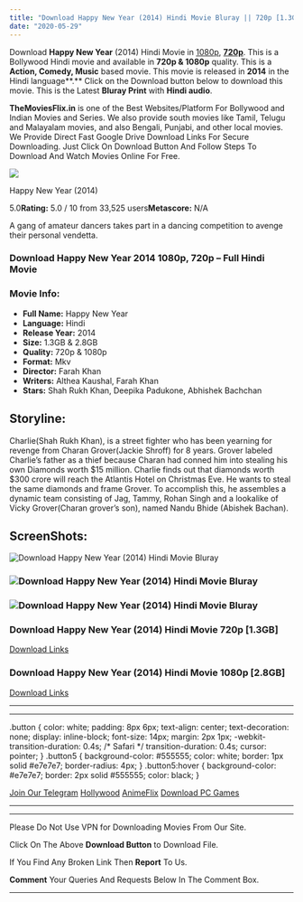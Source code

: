 ```yaml
---
title: "Download Happy New Year (2014) Hindi Movie Bluray || 720p [1.3GB] || 1080p [2.8GB]"
date: "2020-05-29"
---
```


Download **Happy New Year** (2014) Hindi Movie in [1080p](https://1moviesflix.com/1080p-movies/), [**720p**](https://1moviesflix.com/720p-movies/). This is a Bollywood Hindi movie and available in **720p & 1080p** quality. This is a **Action, Comedy, Music** based movie. This movie is released in **2014** in the Hindi language**.** Click on the Download button below to download this movie. This is the Latest **Bluray Print** with **Hindi audio**.

**TheMoviesFlix.in** is one of the Best Websites/Platform For Bollywood and Indian Movies and Series. We also provide south movies like Tamil, Telugu and Malayalam movies, and also Bengali, Punjabi, and other local movies. We Provide Direct Fast Google Drive Download Links For Secure Downloading. Just Click On Download Button And Follow Steps To Download And Watch Movies Online For Free.

[![](https://m.media-amazon.com/images/M/MV5BMjEwZGQwZWMtNTU4Zi00YWVlLTlhZTYtZjc2MzJmMGVmMDQwXkEyXkFqcGdeQXVyNjQ3ODkxMjE@._V1_SX300.jpg)](https://www.imdb.com/title/tt2461132/ "Happy New Year")

Happy New Year (2014)

5.0**Rating:** 5.0 / 10 from 33,525 users**Metascore:** N/A

A gang of amateur dancers takes part in a dancing competition to avenge their personal vendetta.

### Download Happy New Year 2014 1080p, 720p – Full Hindi Movie

### Movie Info:

- **Full Name:** Happy New Year
- **Language:** Hindi
- **Release Year:** 2014
- **Size:** 1.3GB & 2.8GB
- **Quality:** 720p & 1080p
- **Format:** Mkv
- **Director:** Farah Khan
- **Writers:** Althea Kaushal, Farah Khan
- **Stars:** Shah Rukh Khan, Deepika Padukone, Abhishek Bachchan

## Storyline:

Charlie(Shah Rukh Khan), is a street fighter who has been yearning for revenge from Charan Grover(Jackie Shroff) for 8 years. Grover labeled Charlie’s father as a thief because Charan had conned him into stealing his own Diamonds worth $15 million. Charlie finds out that diamonds worth $300 crore will reach the Atlantis Hotel on Christmas Eve. He wants to steal the same diamonds and frame Grover. To accomplish this, he assembles a dynamic team consisting of Jag, Tammy, Rohan Singh and a lookalike of Vicky Grover(Charan grover’s son), named Nandu Bhide (Abishek Bachan).

## ScreenShots:

![Download Happy New Year (2014) Hindi Movie Bluray](https://m.media-amazon.com/images/M/MV5BMjMxNjk3MzAxNV5BMl5BanBnXkFtZTgwNTgwMTcwMzE@._V1_QL50_SX1500_CR0,0,1500,999_AL_.jpg)

### ![Download Happy New Year (2014) Hindi Movie Bluray](https://m.media-amazon.com/images/M/MV5BMTcxMjAzODQ3OF5BMl5BanBnXkFtZTgwNjgwMTcwMzE@._V1_QL50_SX1500_CR0,0,1500,999_AL_.jpg)

### ![Download Happy New Year (2014) Hindi Movie Bluray](https://m.media-amazon.com/images/M/MV5BMjM5NDU3MDE0OV5BMl5BanBnXkFtZTgwNzgwMTcwMzE@._V1_QL50_SX1500_CR0,0,1500,999_AL_.jpg)

### Download Happy New Year (2014) Hindi Movie 720p \[1.3GB\]

[Download Links](https://1moviesflix.com?a270777880=RVMxSG4vYkswaW56OURCVWZ3U0lCNWRUVHRkZWY4YWh6VkhMcFdySVZuRExVWHhZTHRQZHhXZ253ckN2dUR1ZHJiZ0NlbWVPUlp6M1U4dnJmUG5rUlJ6Z1krdHgrTi8xeWVCVmlUVThvcUU9)

### Download Happy New Year (2014) Hindi Movie 1080p \[2.8GB\] 

[Download Links](https://1moviesflix.com?a270777880=RVMxSG4vYkswaW56OURCVWZ3U0lCNWRUVHRkZWY4YWh6VkhMcFdySVZuRExVWHhZTHRQZHhXZ253ckN2dUR1ZFh4cUlNTXF5VjJ6VGZvb2N5UjhGZDlqSU02RnphdHN3K2d2UUZMOTlWUWc9)

* * *

* * *

.button { color: white; padding: 8px 6px; text-align: center; text-decoration: none; display: inline-block; font-size: 14px; margin: 2px 1px; -webkit-transition-duration: 0.4s; /\* Safari \*/ transition-duration: 0.4s; cursor: pointer; } .button5 { background-color: #555555; color: white; border: 1px solid #e7e7e7; border-radius: 4px; } .button5:hover { background-color: #e7e7e7; border: 2px solid #555555; color: black; }

[Join Our Telegram](http://gdrivepro.xyz/join.php) [Hollywood](https://moviesverse.com/) [AnimeFlix](https://animeflix.in/) [Download PC Games](https://gamesflix.net/)  

* * *

* * *

  

Please Do Not Use VPN for Downloading Movies From Our Site.

Click On The Above **Download Button** to Download File.

If You Find Any Broken Link Then **Report** To Us.

**Comment** Your Queries And Requests Below In The Comment Box.

* * *
